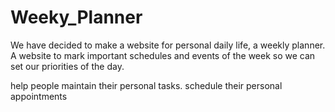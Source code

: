 # Weeky_Planner
We have decided to make a website for personal daily life, a weekly planner. A website to mark important schedules and events of the week so we can set our priorities of the day.

help people maintain their personal tasks. schedule their personal appointments
